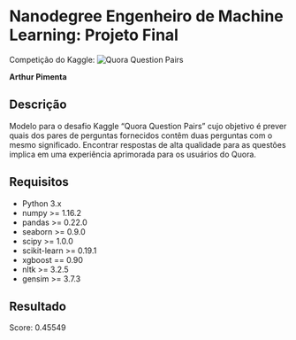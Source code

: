 # Nanodegree Engenheiro de Machine Learning: Projeto Final
Competição do Kaggle: ![Quora Question Pairs](https://www.kaggle.com/c/quora-question-pairs/data)

**Arthur Pimenta**
## Descrição
Modelo para o desafio Kaggle “Quora Question Pairs” cujo objetivo é prever quais dos pares de perguntas fornecidos contêm duas perguntas com o mesmo significado. Encontrar respostas de alta qualidade para as questões implica em uma experiência aprimorada para os usuários do Quora.

## Requisitos
- Python 3.x
- numpy >= 1.16.2
- pandas >= 0.22.0
- seaborn >= 0.9.0
- scipy >= 1.0.0
- scikit-learn >= 0.19.1
- xgboost == 0.90
- nltk >= 3.2.5
- gensim >= 3.7.3

## Resultado
Score: 0.45549
